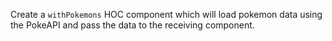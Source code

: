 Create a `withPokemons` HOC component which will load pokemon data using the PokeAPI and pass the data to the receiving component.
